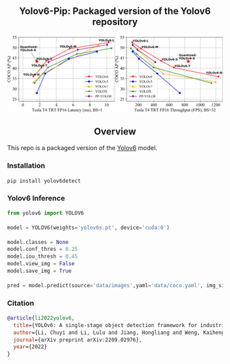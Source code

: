 <div align="center">
<h2>
  Yolov6-Pip: Packaged version of the Yolov6 repository  
</h2>
<h4>
    <img width="800" alt="teaser" src="assets/speed_comparision_v2.png">
</h4>
</div>

## <div align="center">Overview</div>

This repo is a packaged version of the [Yolov6](https://github.com/meituan/YOLOv6/) model.
### Installation
```
pip install yolov6detect
```

### Yolov6 Inference
```python
from yolov6 import YOLOV6

model = YOLOV6(weights='yolov6s.pt', device='cuda:0')

model.classes = None
model.conf_thres = 0.25
model.iou_thresh = 0.45
model.view_img = False
model.save_img = True

pred = model.predict(source='data/images',yaml='data/coco.yaml', img_size=640)
```
### Citation
```bibtex
@article{li2022yolov6,
  title={YOLOv6: A single-stage object detection framework for industrial applications},
  author={Li, Chuyi and Li, Lulu and Jiang, Hongliang and Weng, Kaiheng and Geng, Yifei and Li, Liang and Ke, Zaidan and Li, Qingyuan and Cheng, Meng and Nie, Weiqiang and others},
  journal={arXiv preprint arXiv:2209.02976},
  year={2022}
}
```